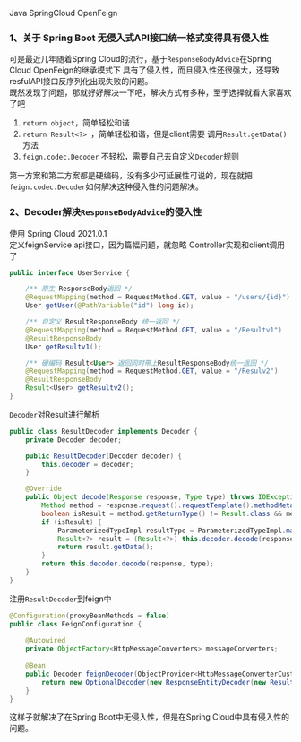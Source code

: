Java SpringCloud OpenFeign
<a name="PG7SS"></a>
### 1、关于 Spring Boot 无侵入式API接口统一格式变得具有侵入性
可是最近几年随着Spring Cloud的流行，基于`ResponseBodyAdvice`在Spring Cloud OpenFeign的继承模式下 具有了侵入性，而且侵入性还很强大，还导致resfulAPI接口反序列化出现失败的问题。<br />既然发现了问题，那就好好解决一下吧，解决方式有多种，至于选择就看大家喜欢了吧

1. `return object`，简单轻松和谐
2. `return Result<?> `，简单轻松和谐，但是client需要 调用`Result.getData()`方法
3. `feign.codec.Decoder` 不轻松，需要自己去自定义`Decoder`规则

第一方案和第二方案都是硬编码，没有多少可延展性可说的，现在就把`feign.codec.Decoder`如何解决这种侵入性的问题解决。
<a name="aPItU"></a>
### 2、Decoder解决`ResponseBodyAdvice`的侵入性
使用 Spring Cloud 2021.0.1<br />定义feignService api接口，因为篇幅问题，就忽略 Controller实现和client调用了
```java
public interface UserService {

    /** 原生 ResponseBody返回 */
    @RequestMapping(method = RequestMethod.GET, value = "/users/{id}")
    User getUser(@PathVariable("id") long id);

    /** 自定义 ResultResponseBody 统一返回 */
    @RequestMapping(method = RequestMethod.GET, value = "/Resultv1")
    @ResultResponseBody
    User getResultv1();

    /** 硬编码 Result<User> 返回同时带上ResultResponseBody统一返回 */
    @RequestMapping(method = RequestMethod.GET, value = "/Resulv2")
    @ResultResponseBody
    Result<User> getResultv2();
}
```
`Decoder`对Result进行解析
```java
public class ResultDecoder implements Decoder {
    private Decoder decoder;

    public ResultDecoder(Decoder decoder) {
        this.decoder = decoder;
    }

    @Override
    public Object decode(Response response, Type type) throws IOException, FeignException {
        Method method = response.request().requestTemplate().methodMetadata().method();
        boolean isResult = method.getReturnType() != Result.class && method.isAnnotationPresent(ResultResponseBody.class);
        if (isResult) {
            ParameterizedTypeImpl resultType = ParameterizedTypeImpl.make(Result.class, new Type[]{type}, null);
            Result<?> result = (Result<?>) this.decoder.decode(response, resultType);
            return result.getData();
        }
        return this.decoder.decode(response, type);
    }
}
```
注册`ResultDecoder`到feign中
```java
@Configuration(proxyBeanMethods = false)
public class FeignConfiguration {
	
	@Autowired
	private ObjectFactory<HttpMessageConverters> messageConverters;
	
	@Bean
	public Decoder feignDecoder(ObjectProvider<HttpMessageConverterCustomizer> customizers) {
		return new OptionalDecoder(new ResponseEntityDecoder(new ResultDecoder(new SpringDecoder(this.messageConverters, customizers))));
	}
}
```
这样子就解决了在Spring Boot中无侵入性，但是在Spring Cloud中具有侵入性的问题。
